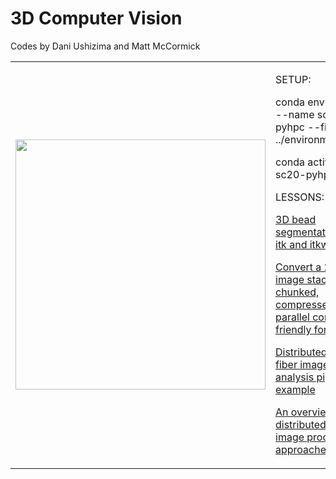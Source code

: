 3D Computer Vision
==================

Codes by Dani Ushizima and Matt McCormick

<table border="0">
 <tr>
    <td><img src="https://github.com/dani-lbnl/DXC2020/blob/master/images/archaelogical_concrete.png" width="400">
    </td>
    <td>
      <p> SETUP:
      <p> conda env create --name sc20-pyhpc --file ../environment.yml
      <p> conda activate sc20-pyhpc
      <p> LESSONS:
      <p> <a href='https://github.com/dani-lbnl/SC20_pyHPC/blob/master/code/01_bead_segmentation.ipynb'>3D bead segmentation with itk and itkwidgets</a>
      <p> <a href='https://github.com/dani-lbnl/SC20_pyHPC/blob/master/code/02_fibers_to_xarray_zarr.ipynb'>Convert a 2D image stack to 3D chunked, compressed, parallel compute-friendly format </a>
      <p> <a href='https://github.com/dani-lbnl/SC20_pyHPC/blob/master/code/03_fiber_segmentation.ipynb'>Distributed large fiber image analysis pipeline example</a>
      <p> <a href='https://github.com/dani-lbnl/SC20_pyHPC/blob/master/code/04_distributed_processing_pipelines.ipynb'>An overview of distributed Python image processing approaches </a>
    </td>
 </tr>
</table>
